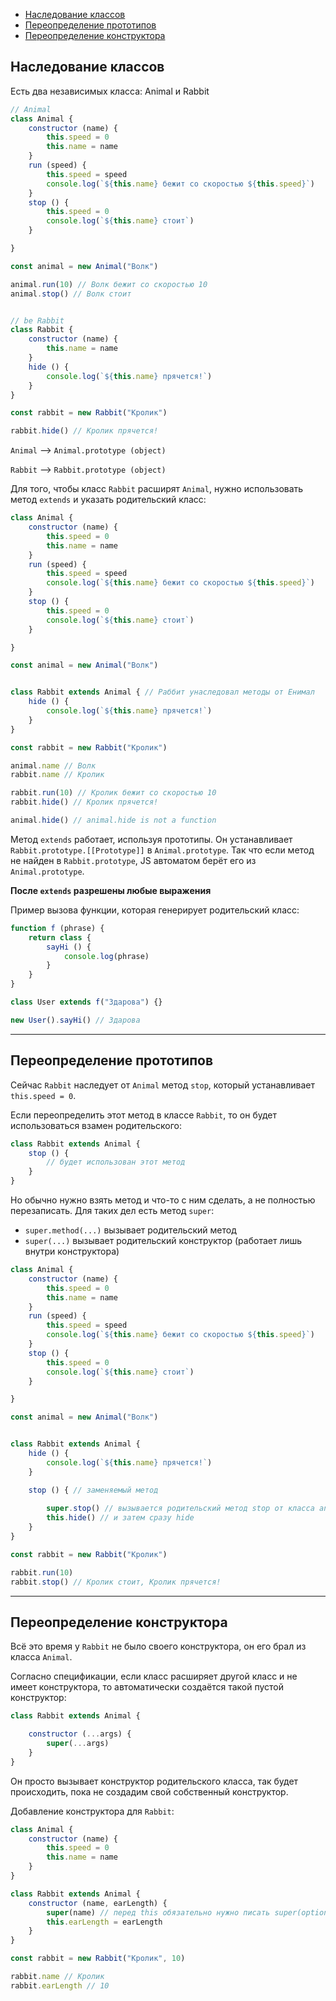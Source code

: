 - [Наследование классов](#наследование-классов)
- [Переопределение прототипов](#переопределение-прототипов)
- [Переопределение конструктора](#переопределение-конструктора)

## Наследование классов

Есть два независимых класса: Animal и Rabbit

```javascript
// Animal
class Animal {
    constructor (name) {
        this.speed = 0
        this.name = name
    }
    run (speed) {
        this.speed = speed
        console.log(`${this.name} бежит со скоростью ${this.speed}`)
    }
    stop () {
        this.speed = 0
        console.log(`${this.name} стоит`)
    }

}

const animal = new Animal("Волк")

animal.run(10) // Волк бежит со скоростью 10
animal.stop() // Волк стоит


// be Rabbit
class Rabbit {
    constructor (name) {
        this.name = name
    }
    hide () {
        console.log(`${this.name} прячется!`)
    }
}

const rabbit = new Rabbit("Кролик")

rabbit.hide() // Кролик прячется!
```

`Animal` --> `Animal.prototype (object)`

`Rabbit` --> `Rabbit.prototype (object)`

Для того, чтобы класс `Rabbit` расширят `Animal`, нужно использовать метод `extends` и указать родительский класс: 

```javascript
class Animal {
    constructor (name) {
        this.speed = 0
        this.name = name
    }
    run (speed) {
        this.speed = speed
        console.log(`${this.name} бежит со скоростью ${this.speed}`)
    }
    stop () {
        this.speed = 0
        console.log(`${this.name} стоит`)
    }

}

const animal = new Animal("Волк")


class Rabbit extends Animal { // Раббит унаследовал методы от Енимал
    hide () {
        console.log(`${this.name} прячется!`)
    }
}

const rabbit = new Rabbit("Кролик")

animal.name // Волк
rabbit.name // Кролик

rabbit.run(10) // Кролик бежит со скоростью 10
rabbit.hide() // Кролик прячется!

animal.hide() // animal.hide is not a function
```

Метод `extends` работает, используя прототипы. Он устанавливает `Rabbit.prototype.[[Prototype]]` в `Animal.prototype`. Так что если метод не найден в `Rabbit.prototype`, JS автоматом берёт его из `Animal.prototype`.


**После `extends` разрешены любые выражения**

Пример вызова функции, которая генерирует родительский класс: 

```javascript
function f (phrase) {
    return class {
        sayHi () {
            console.log(phrase)
        }
    }
}

class User extends f("Здарова") {}

new User().sayHi() // Здарова
```
***

## Переопределение прототипов

Сейчас `Rabbit` наследует от `Animal` метод `stop`, который устанавливает `this.speed = 0`.

Если переопределить этот метод в классе `Rabbit`, то он будет использоваться взамен родительского:

```javascript
class Rabbit extends Animal {
    stop () {
        // будет использован этот метод
    }
}
```

Но обычно нужно взять метод и что-то с ним сделать, а не полностью перезаписать. Для таких дел есть метод `super`:

* `super.method(...)` вызывает родительский метод
* `super(...)` вызывает родительский конструктор (работает лишь внутри конструктора)

```javascript
class Animal {
    constructor (name) {
        this.speed = 0
        this.name = name
    }
    run (speed) {
        this.speed = speed
        console.log(`${this.name} бежит со скоростью ${this.speed}`)
    }
    stop () {
        this.speed = 0
        console.log(`${this.name} стоит`)
    }

}

const animal = new Animal("Волк")


class Rabbit extends Animal { 
    hide () {
        console.log(`${this.name} прячется!`)
    }

    stop () { // заменяемый метод
    
        super.stop() // вызывается родительский метод stop от класса animal
        this.hide() // и затем сразу hide
    }
}

const rabbit = new Rabbit("Кролик")

rabbit.run(10)
rabbit.stop() // Кролик стоит, Кролик прячется!
``` 
***

## Переопределение конструктора 

Всё это время у `Rabbit` не было своего конструктора, он его брал из класса `Animal`.

Согласно спецификации, если класс расширяет другой класс и не имеет конструктора, то автоматически создаётся такой пустой конструктор: 

```javascript
class Rabbit extends Animal {

    constructor (...args) {
        super(...args)
    }
}
```

Он просто вызывает конструктор родительского класса, так будет происходить, пока не создадим свой собственный конструктор.

Добавление конструктора для `Rabbit`:

```javascript
class Animal {
    constructor (name) {
        this.speed = 0
        this.name = name
    }
}

class Rabbit extends Animal {
    constructor (name, earLength) {
        super(name) // перед this обязательно нужно писать super(options)
        this.earLength = earLength
    }
}

const rabbit = new Rabbit("Кролик", 10)

rabbit.name // Кролик
rabbit.earLength // 10
```

